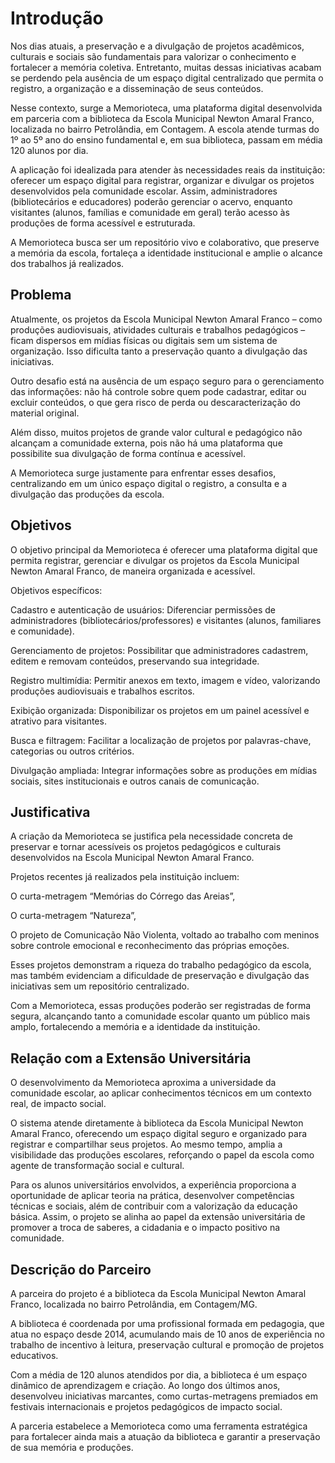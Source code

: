 # Introdução

Nos dias atuais, a preservação e a divulgação de projetos acadêmicos, culturais e sociais são fundamentais para valorizar o conhecimento e fortalecer a memória coletiva. Entretanto, muitas dessas iniciativas acabam se perdendo pela ausência de um espaço digital centralizado que permita o registro, a organização e a disseminação de seus conteúdos.

Nesse contexto, surge a Memorioteca, uma plataforma digital desenvolvida em parceria com a biblioteca da Escola Municipal Newton Amaral Franco, localizada no bairro Petrolândia, em Contagem. A escola atende turmas do 1º ao 5º ano do ensino fundamental e, em sua biblioteca, passam em média 120 alunos por dia.

A aplicação foi idealizada para atender às necessidades reais da instituição: oferecer um espaço digital para registrar, organizar e divulgar os projetos desenvolvidos pela comunidade escolar. Assim, administradores (bibliotecários e educadores) poderão gerenciar o acervo, enquanto visitantes (alunos, famílias e comunidade em geral) terão acesso às produções de forma acessível e estruturada.

A Memorioteca busca ser um repositório vivo e colaborativo, que preserve a memória da escola, fortaleça a identidade institucional e amplie o alcance dos trabalhos já realizados.

## Problema

Atualmente, os projetos da Escola Municipal Newton Amaral Franco – como produções audiovisuais, atividades culturais e trabalhos pedagógicos – ficam dispersos em mídias físicas ou digitais sem um sistema de organização. Isso dificulta tanto a preservação quanto a divulgação das iniciativas.

Outro desafio está na ausência de um espaço seguro para o gerenciamento das informações: não há controle sobre quem pode cadastrar, editar ou excluir conteúdos, o que gera risco de perda ou descaracterização do material original.

Além disso, muitos projetos de grande valor cultural e pedagógico não alcançam a comunidade externa, pois não há uma plataforma que possibilite sua divulgação de forma contínua e acessível.

A Memorioteca surge justamente para enfrentar esses desafios, centralizando em um único espaço digital o registro, a consulta e a divulgação das produções da escola.

## Objetivos

O objetivo principal da Memorioteca é oferecer uma plataforma digital que permita registrar, gerenciar e divulgar os projetos da Escola Municipal Newton Amaral Franco, de maneira organizada e acessível.

Objetivos específicos:

Cadastro e autenticação de usuários: Diferenciar permissões de administradores (bibliotecários/professores) e visitantes (alunos, familiares e comunidade).

Gerenciamento de projetos: Possibilitar que administradores cadastrem, editem e removam conteúdos, preservando sua integridade.

Registro multimídia: Permitir anexos em texto, imagem e vídeo, valorizando produções audiovisuais e trabalhos escritos.

Exibição organizada: Disponibilizar os projetos em um painel acessível e atrativo para visitantes.

Busca e filtragem: Facilitar a localização de projetos por palavras-chave, categorias ou outros critérios.

Divulgação ampliada: Integrar informações sobre as produções em mídias sociais, sites institucionais e outros canais de comunicação.

## Justificativa

A criação da Memorioteca se justifica pela necessidade concreta de preservar e tornar acessíveis os projetos pedagógicos e culturais desenvolvidos na Escola Municipal Newton Amaral Franco.

Projetos recentes já realizados pela instituição incluem:

O curta-metragem “Memórias do Córrego das Areias”,

O curta-metragem “Natureza”,

O projeto de Comunicação Não Violenta, voltado ao trabalho com meninos sobre controle emocional e reconhecimento das próprias emoções.

Esses projetos demonstram a riqueza do trabalho pedagógico da escola, mas também evidenciam a dificuldade de preservação e divulgação das iniciativas sem um repositório centralizado.

Com a Memorioteca, essas produções poderão ser registradas de forma segura, alcançando tanto a comunidade escolar quanto um público mais amplo, fortalecendo a memória e a identidade da instituição.

## Relação com a Extensão Universitária

O desenvolvimento da Memorioteca aproxima a universidade da comunidade escolar, ao aplicar conhecimentos técnicos em um contexto real, de impacto social.

O sistema atende diretamente à biblioteca da Escola Municipal Newton Amaral Franco, oferecendo um espaço digital seguro e organizado para registrar e compartilhar seus projetos. Ao mesmo tempo, amplia a visibilidade das produções escolares, reforçando o papel da escola como agente de transformação social e cultural.

Para os alunos universitários envolvidos, a experiência proporciona a oportunidade de aplicar teoria na prática, desenvolver competências técnicas e sociais, além de contribuir com a valorização da educação básica. Assim, o projeto se alinha ao papel da extensão universitária de promover a troca de saberes, a cidadania e o impacto positivo na comunidade.

## Descrição do Parceiro

A parceira do projeto é a biblioteca da Escola Municipal Newton Amaral Franco, localizada no bairro Petrolândia, em Contagem/MG.

A biblioteca é coordenada por uma profissional formada em pedagogia, que atua no espaço desde 2014, acumulando mais de 10 anos de experiência no trabalho de incentivo à leitura, preservação cultural e promoção de projetos educativos.

Com a média de 120 alunos atendidos por dia, a biblioteca é um espaço dinâmico de aprendizagem e criação. Ao longo dos últimos anos, desenvolveu iniciativas marcantes, como curtas-metragens premiados em festivais internacionais e projetos pedagógicos de impacto social.

A parceria estabelece a Memorioteca como uma ferramenta estratégica para fortalecer ainda mais a atuação da biblioteca e garantir a preservação de sua memória e produções.
